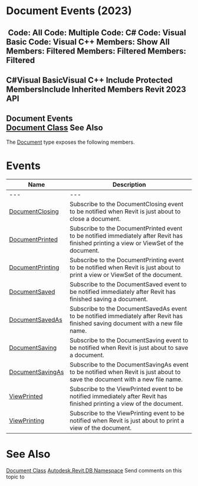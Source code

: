 # Document Events (2023)

﻿
 Code: All Code: Multiple Code: C# Code: Visual Basic Code: Visual C++  Members: Show All Members: Filtered Members: Filtered Members: Filtered   
---  
C#Visual BasicVisual C++
Include Protected MembersInclude Inherited Members
Revit 2023 API  
---  
Document Events  
[Document Class](db03274b-a107-aa32-9034-f3e0df4bb1ec.md "Document Class") See Also  
---  
The [Document](db03274b-a107-aa32-9034-f3e0df4bb1ec.md "Document Class") type exposes the following members.
# Events
| Name | Description |
| --- | --- |
| --- | --- | --- |
| [DocumentClosing](8f200255-a515-0c02-656b-b241e0011228.md "DocumentClosing Event") | Subscribe to the DocumentClosing event to be notified when Revit is just about to close a document. |
| [DocumentPrinted](8d74cf02-9271-3c6c-00f5-bc7b48d52c56.md "DocumentPrinted Event") | Subscribe to the DocumentPrinted event to be notified immediately after Revit has finished printing a view or ViewSet of the document. |
| [DocumentPrinting](77aa9939-8f41-1725-80dc-864ca1f7a49c.md "DocumentPrinting Event") | Subscribe to the DocumentPrinting event to be notified when Revit is just about to print a view or ViewSet of the document. |
| [DocumentSaved](2f482b62-410e-2db9-b6b9-c64abedcbc4c.md "DocumentSaved Event") | Subscribe to the DocumentSaved event to be notified immediately after Revit has finished saving a document. |
| [DocumentSavedAs](7ace570d-870f-be20-e493-e80ffa27f454.md "DocumentSavedAs Event") | Subscribe to the DocumentSavedAs event to be notified immediately after Revit has finished saving document with a new file name. |
| [DocumentSaving](26a118b5-c583-a9b2-c935-c11b270e140e.md "DocumentSaving Event") | Subscribe to the DocumentSaving event to be notified when Revit is just about to save a document. |
| [DocumentSavingAs](e46e0d8f-5bcb-46bf-5def-03af68327b9e.md "DocumentSavingAs Event") | Subscribe to the DocumentSavingAs event to be notified when Revit is just about to save the document with a new file name. |
| [ViewPrinted](ace39293-a976-d22b-4798-42bb8e82b307.md "ViewPrinted Event") | Subscribe to the ViewPrinted event to be notified immediately after Revit has finished printing a view of the document. |
| [ViewPrinting](941de0b6-a0f9-eb5a-5f25-9aa4d9da699a.md "ViewPrinting Event") | Subscribe to the ViewPrinting event to be notified when Revit is just about to print a view of the document. |

# See Also
[Document Class](db03274b-a107-aa32-9034-f3e0df4bb1ec.md "Document Class")
[Autodesk.Revit.DB Namespace](87546ba7-461b-c646-cbb1-2cb8f5bff8b2.md "Autodesk.Revit.DB Namespace")
Send comments on this topic to 